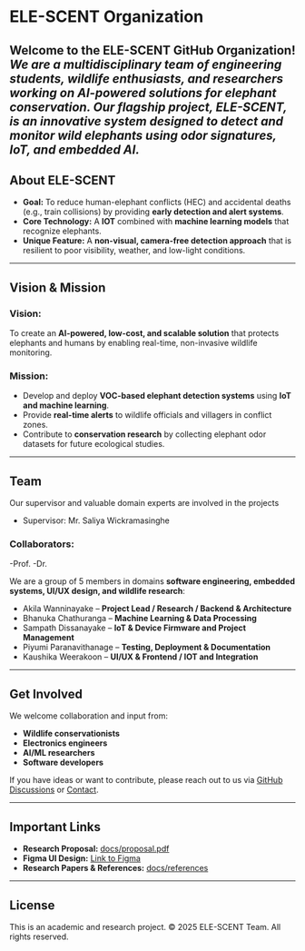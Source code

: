 # ELE-SCENT Organization

Welcome to the **ELE-SCENT GitHub Organization**!  
*We are a multidisciplinary team of engineering students, wildlife enthusiasts, and researchers working on **AI-powered solutions for elephant conservation**. Our flagship project, **ELE-SCENT**, is an innovative system designed to detect and monitor wild elephants using **odor signatures, IoT, and embedded AI**.*
---

## **About ELE-SCENT**
- **Goal:** To reduce human-elephant conflicts (HEC) and accidental deaths (e.g., train collisions) by providing **early detection and alert systems**.
- **Core Technology:** A **IOT** combined with **machine learning models** that recognize elephants.
- **Unique Feature:** A **non-visual, camera-free detection approach** that is resilient to poor visibility, weather, and low-light conditions.

---

## **Vision & Mission**
### **Vision:**  
To create an **AI-powered, low-cost, and scalable solution** that protects elephants and humans by enabling real-time, non-invasive wildlife monitoring.

### **Mission:**  
- Develop and deploy **VOC-based elephant detection systems** using **IoT and machine learning**.
- Provide **real-time alerts** to wildlife officials and villagers in conflict zones.
- Contribute to **conservation research** by collecting elephant odor datasets for future ecological studies.

---

## **Team**
Our supervisor and valuable domain experts are involved in the projects
- Supervisor: Mr. Saliya Wickramasinghe
### Collaborators: 
-Prof. 
-Dr.

We are a group of 5 members in domains **software engineering, embedded systems, UI/UX design, and wildlife research**:
- Akila Wanninayake – **Project Lead / Research / Backend & Architecture**
- Bhanuka Chathuranga – **Machine Learning & Data Processing**
- Sampath Dissanayake – **IoT & Device Firmware and Project Management**
- Piyumi Paranavithanage – **Testing, Deployment & Documentation**
- Kaushika Weerakoon – **UI/UX & Frontend / IOT and Integration**

---

## **Get Involved**
We welcome collaboration and input from:
- **Wildlife conservationists**
- **Electronics engineers**
- **AI/ML researchers**
- **Software developers**

If you have ideas or want to contribute, please reach out to us via [GitHub Discussions](#) or [Contact](#).

---

## **Important Links**
- **Research Proposal:** [docs/proposal.pdf](#)
- **Figma UI Design:** [Link to Figma](#)
- **Research Papers & References:** [docs/references](#)

---

## **License**
This is an academic and research project. © 2025 ELE-SCENT Team. All rights reserved.

